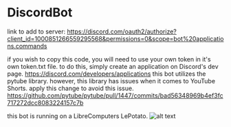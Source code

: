 # DiscordBot
link to add to server:
https://discord.com/oauth2/authorize?client_id=1000851266559295568&permissions=0&scope=bot%20applications.commands

if you wish to copy this code, you will need to use your own token in it's own token.txt file. to do this, simply create an application on Discord's dev page.
https://discord.com/developers/applications
this bot utilizes the pytube library. however, this library has issues when it comes to YouTube Shorts. apply this change to avoid this issue.
https://github.com/pytube/pytube/pull/1447/commits/bad56348969b4ef3fc717272dcc8083224157c7b 

this bot is running on a LibreComputers LePotato.
![alt text](LePotato.png)